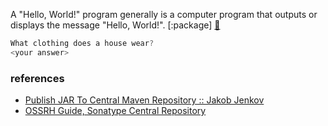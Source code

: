 A "Hello, World!" program generally is a computer program that outputs
or displays the message "Hello, World!". [:package] [:ledger:]

```java
What clothing does a house wear?
<your answer>
```


### references

- [Publish JAR To Central Maven Repository :: Jakob Jenkov](http://tutorials.jenkov.com/maven/publish-to-central-maven-repository.html)
- [OSSRH Guide, Sonatype Central Repository](https://central.sonatype.org/pages/ossrh-guide.html)

[:package:]: https://search.maven.org/artifact/io.github.javaf/hello-world
[:ledger:]: https://repo1.maven.org/maven2/io/github/javaf/hello-world/
